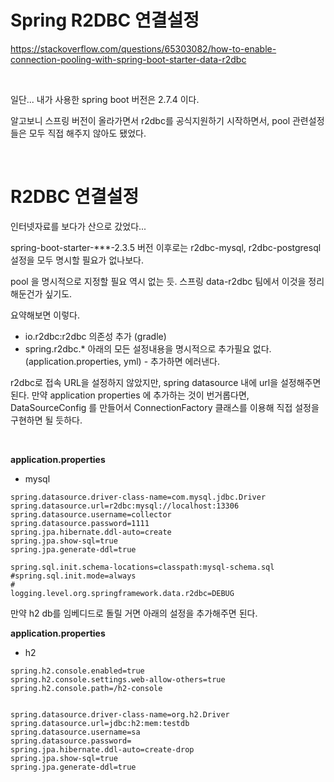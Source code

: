 # Spring R2DBC 연결설정

https://stackoverflow.com/questions/65303082/how-to-enable-connection-pooling-with-spring-boot-starter-data-r2dbc

<br>

일단... 내가 사용한 spring boot 버전은 2.7.4 이다.<br>

알고보니 스프링 버전이 올라가면서 r2dbc를 공식지원하기 시작하면서, pool 관련설정들은 모두 직접 해주지 않아도 됐었다.<br>

<br>

# R2DBC 연결설정

인터넷자료를 보다가 산으로 갔었다...

spring-boot-starter-***-2.3.5 버전 이후로는 r2dbc-mysql, r2dbc-postgresql 설정을 모두 명시할 필요가 없나보다. <br>

pool 을 명시적으로 지정할 필요 역시 없는 듯. 스프링 data-r2dbc 팀에서 이것을 정리해둔건가 싶기도.<br>

요약해보면 이렇다.

- io.r2dbc:r2dbc 의존성 추가 (gradle)
- spring.r2dbc.* 아래의 모든 설정내용을 명시적으로 추가필요 없다.(application.properties, yml) - 추가하면 에러낸다.

r2dbc로 접속 URL을 설정하지 않았지만, spring datasource 내에 url을 설정해주면 된다. 만약 application properties 에 추가하는 것이 번거롭다면, DataSourceConfig 를 만들어서 ConnectionFactory 클래스를 이용해 직접 설정을 구현하면 될 듯하다.

<br>

**application.properties**

- mysql

```plain
spring.datasource.driver-class-name=com.mysql.jdbc.Driver
spring.datasource.url=r2dbc:mysql://localhost:13306
spring.datasource.username=collector
spring.datasource.password=1111
spring.jpa.hibernate.ddl-auto=create
spring.jpa.show-sql=true
spring.jpa.generate-ddl=true

spring.sql.init.schema-locations=classpath:mysql-schema.sql
#spring.sql.init.mode=always
#
logging.level.org.springframework.data.r2dbc=DEBUG
```



만약 h2 db를 임베디드로 돌릴 거면 아래의 설정을 추가해주면 된다.

**application.properties**

- h2

```plain
spring.h2.console.enabled=true
spring.h2.console.settings.web-allow-others=true
spring.h2.console.path=/h2-console


spring.datasource.driver-class-name=org.h2.Driver
spring.datasource.url=jdbc:h2:mem:testdb
spring.datasource.username=sa
spring.datasource.password=
spring.jpa.hibernate.ddl-auto=create-drop
spring.jpa.show-sql=true
spring.jpa.generate-ddl=true
```

